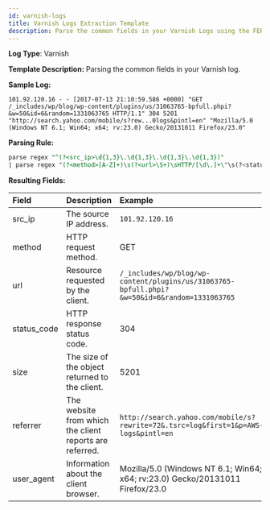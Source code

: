 ```yaml
---
id: varnish-logs
title: Varnish Logs Extraction Template
description: Parse the common fields in your Varnish Logs using the FER template.
---
```



**Log Type**: Varnish

**Template Description:** Parsing the common fields in your Varnish log.

**Sample Log:**

```
101.92.120.16 - - [2017-07-13 21:10:59.586 +0000] "GET /_includes/wp/blog/wp-content/plugins/us/31063765-bpfull.phpi?&w=50&id=6&random=1331063765 HTTP/1.1" 304 5201 "http://search.yahoo.com/mobile/s?rew...0logs&pintl=en" "Mozilla/5.0 (Windows NT 6.1; Win64; x64; rv:23.0) Gecko/20131011 Firefox/23.0"
```

**Parsing Rule:**

```sql
parse regex "^(?<src_ip>\d{1,3}\.\d{1,3}\.\d{1,3}\.\d{1,3})"
| parse regex "(?<method>[A-Z]+)\s(?<url>\S+)\sHTTP/[\d\.]+\"\s(?<status_code>\d+)\s(?<size>[\d-]+)\s\"(?<referrer>.*?)\"\s\"(?<user_agent>.+?)\".*"
```

**Resulting Fields:**

| Field | Description | Example |
|:--|:--|:--|
| src_ip | The source IP address.  | `101.92.120.16` |
| method | HTTP request method. | GET |
| url | Resource requested by the client.  | `/_includes/wp/blog/wp-content/plugins/us/31063765-bpfull.phpi?&w=50&id=6&random=1331063765` |
| status_code | HTTP response status code. | 304 |
| size | The size of the object returned to the client. | 5201 |
| referrer | The website from which the client reports are referred. | `http://search.yahoo.com/mobile/s?rewrite=72&.tsrc=log&first=1&p=AWS-logs&pintl=en` |
| user_agent  |  Information about the client browser. | Mozilla/5.0 (Windows NT 6.1; Win64; x64; rv:23.0) Gecko/20131011 Firefox/23.0 |
